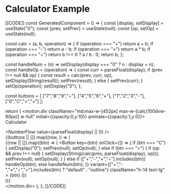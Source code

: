 # Calculator Example

[[CODE]]
const GeneratedComponent = () => {
  const [display, setDisplay] = useState("0");
  const [prev, setPrev] = useState(null);
  const [op, setOp] = useState(null);

  const calc = (a, b, operation) => {
    if (operation === "+") return a + b;
    if (operation === "-") return a - b;
    if (operation === "×") return a * b;
    if (operation === "÷") return b !== 0 ? a / b : 0;
    return b;
  };

  const handleNum = (n) => setDisplay(display === "0" ? n : display + n);
  const handleOp = (operation) => {
    const curr = parseFloat(display);
    if (prev !== null && op) {
      const result = calc(prev, curr, op);
      setDisplay(String(result));
      setPrev(result);
    } else {
      setPrev(curr);
    }
    setOp(operation);
    setDisplay("0");
  };

  const buttons = [
    ["7","8","9","÷"],
    ["4","5","6","×"],
    ["1","2","3","-"],
    ["0","C","=","+"]
  ];

  return (
    <motion.div className="md:max-w-[452px] max-w-[calc(100dvw-80px)] w-full" initial={{opacity:0,y:10}} animate={{opacity:1,y:0}}>
      <Card className="overflow-hidden bg-gradient-to-br from-slate-50/50 to-slate-100/30 dark:from-slate-950/50 dark:to-slate-900/30">
        <CardHeader>
          <CardTitle>Calculator</CardTitle>
        </CardHeader>
        <CardContent className="space-y-4">
          <div className="bg-background p-4 rounded-lg text-right">
            <div className="text-4xl font-bold"><NumberFlow value={parseFloat(display) || 0} /></div>
          </div>
          <div className="space-y-2">
            {(buttons || []).map((row, i) => (
              <div key={i} className="grid grid-cols-4 gap-2">
                {(row || []).map((btn) => (
                  <Button
                    key={btn}
                    onClick={() => {
                      if (btn === "C") { setDisplay("0"); setPrev(null); setOp(null); }
                      else if (btn === "=") { 
                        if (op && prev !== null) {
                          setDisplay(String(calc(prev, parseFloat(display), op)));
                          setPrev(null); setOp(null);
                        }
                      }
                      else if (["+","-","×","÷"].includes(btn)) handleOp(btn);
                      else handleNum(btn);
                    }}
                    variant={["+","-","×","÷","="].includes(btn) ? "default" : "outline"}
                    className="h-14 text-lg"
                  >
                    {btn}
                  </Button>
                ))}
              </div>
            ))}
          </div>
        </CardContent>
      </Card>
    </motion.div>
  );
};
[[/CODE]]

